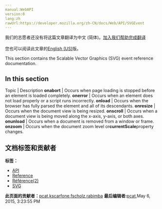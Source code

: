```yaml
---
manual:WebAPI
version:0
lang:zh
rawUrl:https://developer.mozilla.org/zh-CN/docs/Web/API/SVGEvent
---
```




<bdi>我们的志愿者还没有将这篇文章翻译为<bdi>中文 (简体)</bdi>。[加入我们帮助完成翻译](%17579 "")<br></br>您也可以阅读此文章的[English (US)](%17580 "")版。</bdi>






This section contains the Scalable Vector Graphics (SVG) event reference documentation.


## In this section<a name="In_this_section"></a>
Topic | Description 
**onabort** | Occurs when page loading is stopped before an element is loaded completely. 
**onerror** | Occurs when an element does not load properly or a script runs incorrectly. 
**onload** | Occurs when the browser has fully parsed the element and all of its descendants. 
**onresize** | Occurs when the document view is being resized. 
**onscroll** | Occurs when a document view is being moved along the x-axis, y-axis, or both axes. 
**onunload** | Occurs when a document is removed from a window or frame. 
**onzoom** | Occurs when the document zoom level or**currentScale**property changes. 








## 文档标签和贡献者
**标签：**
* [API](%50 "")
* [Reference](%3381 "")
* [Référence(2)](%3892 "")
* [SVG](%457 "")

**此页面的贡献者：**[pcat](%17581 ""),[kscarfone](%3900 ""),[fscholz](%60 ""),[rabimba](%15351 "")
**最后编辑者:**[pcat](%17581 ""),<time>May 6, 2015, 3:23:55 PM</time>


